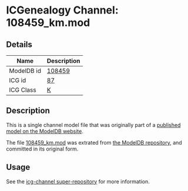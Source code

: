 # ICGenealogy Channel: 108459\_km.mod

## Details

Name | Description
---- | -----------
ModelDB id | [108459](http://senselab.med.yale.edu/ModelDB/ShowModel.cshtml?model=108459)
ICG id | [87](http://icg.neurotheory.ox.ac.uk/channels/1/87)
ICG Class | [K](http://icg.neurotheory.ox.ac.uk/channels/1)

## Description

This is a single channel model file that was originally part of a [published model on the ModelDB website](http://senselab.med.yale.edu/mModelDB/ShowModel.cshtml?model=108459).

The file [108459\_km.mod](108459_km.mod) was extrated from [the ModelDB repository](http://senselab.med.yale.edu/ModelDB/ShowModel.cshtml?model=108459), and committed in its original form.

## Usage

See the [icg-channel super-repository](https://github.com/icgenealogy/icg-channels) for more information.